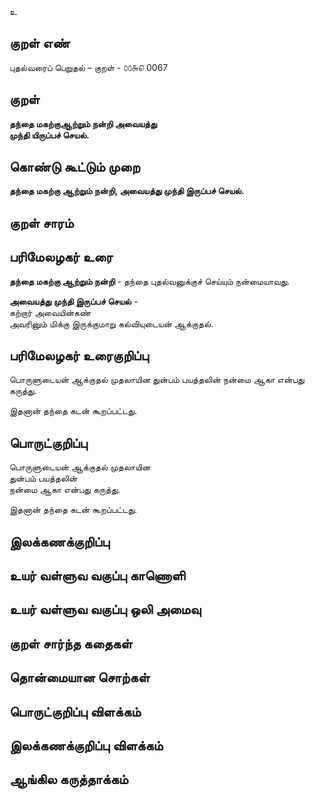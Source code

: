 உ

## குறள் எண் 

புதல்வரைப் பெறுதல் – குறள் - ௦௦௬௭ 0067
## குறள் 

**தந்தை மகற்குஆற்றும் நன்றி அவையத்து  
முந்தி யிருப்பச் செயல்.** 

## கொண்டு கூட்டும் முறை

**தந்தை மகற்கு ஆற்றும் நன்றி, அவையத்து முந்தி இருப்பச் செயல்.**   

## குறள் சாரம் 


## பரிமேலழகர் உரை

**தந்தை மகற்கு ஆற்றும் நன்றி** - தந்தை புதல்வனுக்குச் செய்யும் நன்மையாவது.  

**அவையத்து முந்தி இருப்பச் செயல்** -  
கற்றார் அவையின்கண்  
அவரினும் மிக்கு இருக்குமாறு கல்வியுடையன் ஆக்குதல்.

## பரிமேலழகர் உரைகுறிப்பு   

பொருளுடையன் ஆக்குதல் முதலாயின துன்பம் பயத்தலின் நன்மை ஆகா என்பது கருத்து.

இதனான் தந்தை கடன் கூறப்பட்டது.  

## பொருட்குறிப்பு 

பொருளுடையன் ஆக்குதல் முதலாயின  
துன்பம் பயத்தலின்  
நன்மை ஆகா என்பது கருத்து.  

இதனான் தந்தை கடன் கூறப்பட்டது.   

## இலக்கணக்குறிப்பு  


## உயர் வள்ளுவ வகுப்பு காணொளி


## உயர் வள்ளுவ வகுப்பு ஒலி அமைவு 

 
## குறள் சார்ந்த கதைகள் 


## தொன்மையான சொற்கள்


## பொருட்குறிப்பு விளக்கம்


## இலக்கணக்குறிப்பு விளக்கம்


## ஆங்கில கருத்தாக்கம் 


